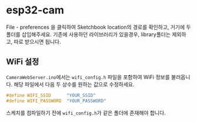 # esp32-cam
File - preferences 을 클릭하여 Sketchbook location의 경로를 확인하고, 거기에 두 폴더를 삽입해주세요.
기존에 사용하던 라이브러리가 있을경우, library폴더는 제외하고, 따로 받으시면 됩니다.

## WiFi 설정

`CameraWebServer.ino`에서는 `wifi_config.h` 파일을 포함하여 WiFi 정보를 불러옵니다.
해당 파일에서 다음 두 상수를 원하는 값으로 수정하세요.

```C
#define WIFI_SSID      "YOUR_SSID"
#define WIFI_PASSWORD  "YOUR_PASSWORD"
```

스케치를 컴파일하기 전에 `wifi_config.h`가 같은 폴더에 존재해야 합니다.
